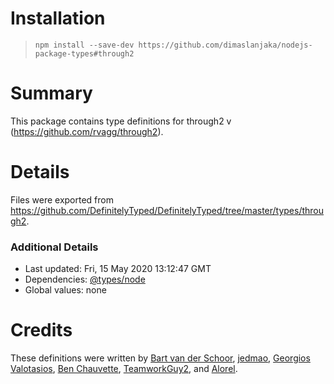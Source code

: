 # Installation
> `npm install --save-dev https://github.com/dimaslanjaka/nodejs-package-types#through2`

# Summary
This package contains type definitions for through2 v (https://github.com/rvagg/through2).

# Details
Files were exported from https://github.com/DefinitelyTyped/DefinitelyTyped/tree/master/types/through2.

### Additional Details
 * Last updated: Fri, 15 May 2020 13:12:47 GMT
 * Dependencies: [@types/node](https://npmjs.com/package/@types/node)
 * Global values: none

# Credits
These definitions were written by [Bart van der Schoor](https://github.com/Bartvds), [jedmao](https://github.com/jedmao), [Georgios Valotasios](https://github.com/valotas), [Ben Chauvette]( https://github.com/bdchauvette), [TeamworkGuy2](https://github.com/TeamworkGuy2), and [Alorel](https://github.com/Alorel).
